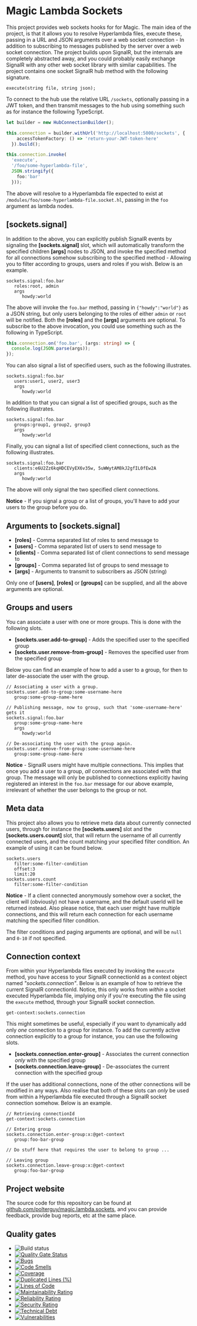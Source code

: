 
# Magic Lambda Sockets

This project provides web sockets hooks for for Magic.
The main idea of the project, is that it allows you to resolve Hyperlambda files, execute these,
passing in a URL and JSON arguments over a web socket connection - In addition to subscribing to messages
published by the server over a web socket connection. The project builds upon SignalR, but the internals are
completely abstracted away, and you could probably easily exchange SignalR with any other web socket
library with similar capabilities. The project contains one socket SignalR hub method with
the following signature.

```
execute(string file, string json);
```

To connect to the hub use the relative URL `/sockets`, optionally passing in a JWT token, and then
transmit messages to the hub using something such as for instance the following TypeScript.

```typescript
let builder = new HubConnectionBuilder();

this.connection = builder.withUrl('http://localhost:5000/sockets', {
    accessTokenFactory: () => 'return-your-JWT-token-here'
  }).build();

this.connection.invoke(
  'execute',
  '/foo/some-hyperlambda-file',
  JSON.stringify({
    foo:'bar'
  }));
```

The above will resolve to a Hyperlambda file expected to exist at `/modules/foo/some-hyperlambda-file.socket.hl`,
passing in the `foo` argument as lambda nodes.

## [sockets.signal]

In addition to the above, you can explicitly publish SignalR events by signaling the **[sockets.signal]** slot,
which will automatically transform the specified children **[args]** nodes to JSON, and invoke the specified
method for all connections somehow subscribing to the specified method - Allowing you to filter according
to groups, users and roles if you wish. Below is an example.

```
sockets.signal:foo.bar
   roles:root, admin
   args
      howdy:world
```

The above will invoke the `foo.bar` method, passing in `{"howdy":"world"}` as a JSON string, but only users belonging
to the roles of either `admin` or `root` will be notified. Both the **[roles]** and the **[args]** arguments are optional.
To subscribe to the above invocation, you could use something such as the following in TypeScript.

```typescript
this.connection.on('foo.bar', (args: string) => {
  console.log(JSON.parse(args));
});
```

You can also signal a list of specified users, such as the following illustrates.

```
sockets.signal:foo.bar
   users:user1, user2, user3
   args
      howdy:world
```

In addition to that you can signal a list of specified groups, such as the following illustrates.

```
sockets.signal:foo.bar
   groups:group1, group2, group3
   args
      howdy:world
```

Finally, you can signal a list of specified client connections, such as the following illustrates.

```
sockets.signal:foo.bar
   clients:e6U2Zz6kqHDCEVyEX6v35w, 5uWWytAM8kJ2gfIL0fEw2A
   args
      howdy:world
```

The above will only signal the two specified client connections.

**Notice** - If you signal a group or a list of groups, you'll have to add your users to the group before
you do.

## Arguments to [sockets.signal]

* __[roles]__ - Comma separated list of roles to send message to
* __[users]__ - Comma separated list of users to send message to
* __[clients]__ - Comma separated list of client connections to send message to
* __[groups]__ - Comma separated list of groups to send message to
* __[args]__ - Arguments to transmit to subscribers as JSON (string)

Only one of **[users]**, **[roles]** or **[groups]** can be supplied, and all the above arguments are optional.

## Groups and users

You can associate a user with one or more groups. This is done with the following slots.

* __[sockets.user.add-to-group]__ - Adds the specified user to the specified group
* __[sockets.user.remove-from-group]__ - Removes the specified user from the specified group

Below you can find an example of how to add a user to a group, for then to later de-associate
the user with the group.

```
// Associating a user with a group.
sockets.user.add-to-group:some-username-here
   group:some-group-name-here

// Publishing message, now to group, such that 'some-username-here' gets it
sockets.signal:foo.bar
   group:some-group-name-here
   args
      howdy:world

// De-associating the user with the group again.
sockets.user.remove-from-group:some-username-here
   group:some-group-name-here
```

**Notice** - SignalR users might have multiple connections. This implies that once you add a user to
a group, _all_ connections are associated with that group. The message will only be
published to connections explicitly having registered an interest in the `foo.bar` message for our
above example, irrelevant of whether the user belongs to the group or not.

## Meta data

This project also allows you to retrieve meta data about currently connected users, through for instance
the **[sockets.users]** slot and the **[sockets.users.count]** slot, that will return the username of
all currently connected users, and the count matching your specified filter condition. An example
of using it can be found below.

```
sockets.users
   filter:some-filter-condition
   offset:3
   limit:20
sockets.users.count
   filter:some-filter-condition
```

**Notice** - If a client connected anonymously somehow over a socket, the client will (obviously)
not have a username, and the default userId will be returned instead. Also please notice, that each
user might have multiple connections, and this will return each connection for each username matching
the specified filter condition.

The filter conditions and paging arguments are optional, and will be `null` and `0-10` if not specified.

## Connection context

From within your Hyperlambda files executed by invoking the `execute` method, you have access to
your SignalR connectionId as a context object named _"sockets.connection"_. Below is an example of
how to retrieve the current SignalR connectionId. Notice, this only works from _within_ a socket executed
Hyperlambda file, implying only if you're executing the file using the `execute` method, through your
SignalR socket connection.

```
get-context:sockets.connection
```

This might sometimes be useful, especially if you want to dynamically add only _one_ connection to a group
for instance. To add the currently active connection explicitly to a group for instance, you can use the 
following slots.

* __[sockets.connection.enter-group]__ - Associates the current connection _only_ with the specified group
* __[sockets.connection.leave-group]__ - De-associates the current connection with the specified group

If the user has additional connections, none of the other connections will be modified in any ways. Also
realise that both of these slots can _only_ be used from within a Hyperlambda file executed through a
SignalR socket connection somehow. Below is an example.

```
// Retrieving connectionId
get-context:sockets.connection

// Entering group
sockets.connection.enter-group:x:@get-context
   group:foo-bar-group

// Do stuff here that requires the user to belong to group ...

// Leaving group
sockets.connection.leave-group:x:@get-context
   group:foo-bar-group
```

## Project website

The source code for this repository can be found at [github.com/polterguy/magic.lambda.sockets](https://github.com/polterguy/magic.lambda.sockets), and you can provide feedback, provide bug reports, etc at the same place.

## Quality gates

- ![Build status](https://github.com/polterguy/magic.lambda.sockets/actions/workflows/build.yaml/badge.svg)
- [![Quality Gate Status](https://sonarcloud.io/api/project_badges/measure?project=polterguy_magic.lambda.sockets&metric=alert_status)](https://sonarcloud.io/dashboard?id=polterguy_magic.lambda.sockets)
- [![Bugs](https://sonarcloud.io/api/project_badges/measure?project=polterguy_magic.lambda.sockets&metric=bugs)](https://sonarcloud.io/dashboard?id=polterguy_magic.lambda.sockets)
- [![Code Smells](https://sonarcloud.io/api/project_badges/measure?project=polterguy_magic.lambda.sockets&metric=code_smells)](https://sonarcloud.io/dashboard?id=polterguy_magic.lambda.sockets)
- [![Coverage](https://sonarcloud.io/api/project_badges/measure?project=polterguy_magic.lambda.sockets&metric=coverage)](https://sonarcloud.io/dashboard?id=polterguy_magic.lambda.sockets)
- [![Duplicated Lines (%)](https://sonarcloud.io/api/project_badges/measure?project=polterguy_magic.lambda.sockets&metric=duplicated_lines_density)](https://sonarcloud.io/dashboard?id=polterguy_magic.lambda.sockets)
- [![Lines of Code](https://sonarcloud.io/api/project_badges/measure?project=polterguy_magic.lambda.sockets&metric=ncloc)](https://sonarcloud.io/dashboard?id=polterguy_magic.lambda.sockets)
- [![Maintainability Rating](https://sonarcloud.io/api/project_badges/measure?project=polterguy_magic.lambda.sockets&metric=sqale_rating)](https://sonarcloud.io/dashboard?id=polterguy_magic.lambda.sockets)
- [![Reliability Rating](https://sonarcloud.io/api/project_badges/measure?project=polterguy_magic.lambda.sockets&metric=reliability_rating)](https://sonarcloud.io/dashboard?id=polterguy_magic.lambda.sockets)
- [![Security Rating](https://sonarcloud.io/api/project_badges/measure?project=polterguy_magic.lambda.sockets&metric=security_rating)](https://sonarcloud.io/dashboard?id=polterguy_magic.lambda.sockets)
- [![Technical Debt](https://sonarcloud.io/api/project_badges/measure?project=polterguy_magic.lambda.sockets&metric=sqale_index)](https://sonarcloud.io/dashboard?id=polterguy_magic.lambda.sockets)
- [![Vulnerabilities](https://sonarcloud.io/api/project_badges/measure?project=polterguy_magic.lambda.sockets&metric=vulnerabilities)](https://sonarcloud.io/dashboard?id=polterguy_magic.lambda.sockets)
